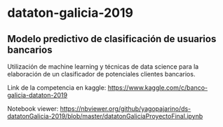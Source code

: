 # dataton-galicia-2019
## Modelo predictivo de clasificación de usuarios bancarios

Utilización de machine learning y técnicas de data science para la elaboración de un clasificador de potenciales clientes bancarios.

Link de la competencia en kaggle: https://www.kaggle.com/c/banco-galicia-dataton-2019

Notebook viewer: https://nbviewer.org/github/yagopajarino/ds-datatonGalicia-2019/blob/master/datatonGaliciaProyectoFinal.ipynb

